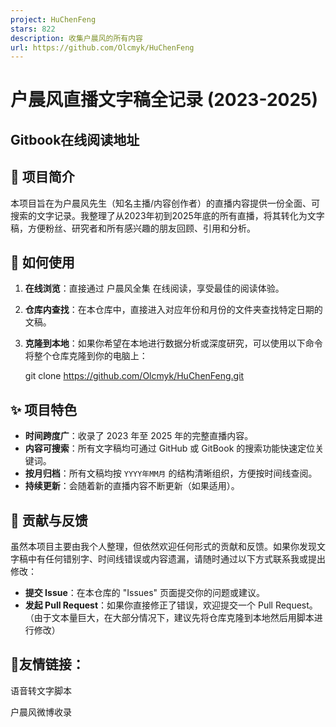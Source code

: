 ```yaml
---
project: HuChenFeng
stars: 822
description: 收集户晨风的所有内容
url: https://github.com/Olcmyk/HuChenFeng
---
```


户晨风直播文字稿全记录 (2023-2025)
=======================

Gitbook在线阅读地址
-------------

📖 项目简介
-------

本项目旨在为户晨风先生（知名主播/内容创作者）的直播内容提供一份全面、可搜索的文字记录。我整理了从2023年初到2025年底的所有直播，将其转化为文字稿，方便粉丝、研究者和所有感兴趣的朋友回顾、引用和分析。

🚀 如何使用
-------

1.  **在线浏览**：直接通过 户晨风全集 在线阅读，享受最佳的阅读体验。
2.  **仓库内查找**：在本仓库中，直接进入对应年份和月份的文件夹查找特定日期的文稿。
3.  **克隆到本地**：如果你希望在本地进行数据分析或深度研究，可以使用以下命令将整个仓库克隆到你的电脑上：
    
    git clone https://github.com/Olcmyk/HuChenFeng.git
    

✨ 项目特色
------

-   **时间跨度广**：收录了 2023 年至 2025 年的完整直播内容。
-   **内容可搜索**：所有文字稿均可通过 GitHub 或 GitBook 的搜索功能快速定位关键词。
-   **按月归档**：所有文稿均按 `YYYY年MM月` 的结构清晰组织，方便按时间线查阅。
-   **持续更新**：会随着新的直播内容不断更新（如果适用）。

🤝 贡献与反馈
--------

虽然本项目主要由我个人整理，但依然欢迎任何形式的贡献和反馈。如果你发现文字稿中有任何错别字、时间线错误或内容遗漏，请随时通过以下方式联系我或提出修改：

-   **提交 Issue**：在本仓库的 "Issues" 页面提交你的问题或建议。
-   **发起 Pull Request**：如果你直接修正了错误，欢迎提交一个 Pull Request。 （由于文本量巨大，在大部分情况下，建议先将仓库克隆到本地然后用脚本进行修改）

🙏友情链接：
-------

语音转文字脚本

户晨风微博收录
